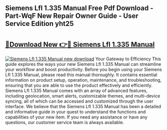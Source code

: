 ## Siemens Lfl 1.335 Manual Free Pdf Download - Part-WqF New Repair Owner Guide - User Service Edition yht25

# <h2><a href="http://cf11569.oget.top/?id=Siemens+Lfl+1.335+Manual">🔗Download New 👉🔴 Siemens Lfl 1.335 Manual</a></h2>

[![Siemens Lfl 1.335 Manual new download](https://i.imgur.com/5g1atiW.png)](http://cf11569.oget.top/?id=Siemens+Lfl+1.335+Manual)
Your Gateway to Efficiency This guide explores the ways your new Siemens Lfl 1.335 Manual can streamline your workflow and boost productivity. Before you begin using your Siemens Lfl 1.335 Manual, please read this manual thoroughly. It contains essential information on product setup, operation, maintenance, and troubleshooting, ensuring that you are able to use the product effectively and efficiently. Siemens Lfl 1.335 Manual comes with an array of advanced features, including geolocation, smart alerts, customizable themes, and multi-device syncing, all of which can be accessed and customized through the user interface. We believe that the Siemens Lfl 1.335 Manual has been a detailed and informative guide in your quest to understand the functions and capabilities of your new item. If you need any assistance or have any questions, our customer service team is always available.
